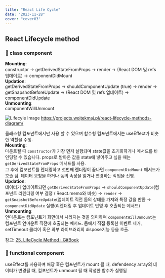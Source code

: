 ```yaml
---
title: "React Life Cycle"
date: "2023-11-28"
cover: "cover03"
---
```


## React Lifecycle method

### 📌 class component

**Mounting**:  
constructor → getDerivedStateFromProps → render → (React DOM 및 refs 업데이트) → componentDidMount  
**Updation**:  
getDerivedStateFromProps → shouldComponentUpdate (true) → render → getSnapshotBeforeUpdate → (React DOM 및 refs 업데이트) → componentDidUpdate  
**Unmounting**:  
componentWillUnmount

![Lifecyle Image](/imgs/blog/posts/react-life-cycle/life-cycle.png)
https://projects.wojtekmaj.pl/react-lifecycle-methods-diagram/

클래스형 컴포넌트에서만 사용 할 수 있으며 함수형 컴포넌트에서는 useEffect가 비슷한 역할을 수행.  
 **Mounting**:  
마운트될 때 `constructor`가 가장 먼저 실행되며 state값을 초기화하거나 메서드를 바인딩할 수 있습니다. props로 받아온 값을 state에 넣어주고 싶을 때는 `getDerivedStateFromProps` 메서드를 사용.  
 그 후에 컴포넌트를 렌더링하고 첫번째 렌더링이 끝나면 `componentDidMount` 메서드가 호출 됨. 데이터 요청을 하거나 돔의 속성을 읽거나 변경하는 작업을 진행.  
 **Updation**:  
 데이터가 업데이트되면 `getDerivedStateFromProps` → `shouldComponentUpdate`(컴포넌트 리렌더링 여부 결정 / React.memo와 비슷) → `render` → `getSnapshotBeforeUpdate`(업데이트 직전 돔의 상태를 가져와 특정 값을 반환 → `componentDidUpdate` 실행(리렌더링 후 업데이트 반영 후 호출되는 메서드)
**Unmounting**:  
언마운트는 컴포넌트가 화면에서 사라지는 것을 의미하며 `componentWillUnmount`는 컴포넌트 언마운트 직전에 호출되는 메서드. 돔에서 직접 등록한 이벤트 제거, setTimeout 클리어 혹은 외부 라이브러리의 dispose기능 등을 호출.

참고: [25. LifeCycle Method · GitBook](https://react.vlpt.us/basic/25-lifecycle.html)

### 📌 functional component

useEffect를 사용하며 해당 훅은 컴포넌트가 mount 될 때, defendency array의 데이터가 변경될 때, 컴포넌트가 unmount 될 때 작성한 함수가 실행됨
